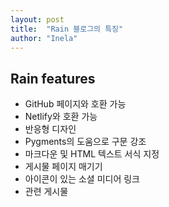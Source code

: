 ```yaml
---
layout: post
title:  "Rain 블로그의 특징"
author: "Inela"
---
```


## Rain features
- GitHub 페이지와 호환 가능
- Netlify와 호환 가능
- 반응형 디자인
- Pygments의 도움으로 구문 강조
- 마크다운 및 HTML 텍스트 서식 지정
- 게시물 페이지 매기기
- 아이콘이 있는 소셜 미디어 링크
- 관련 게시물


